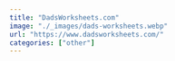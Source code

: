 ```yaml
---
title: "DadsWorksheets.com"
image: "./_images/dads-worksheets.webp"
url: "https://www.dadsworksheets.com/"
categories: ["other"]
---
```

